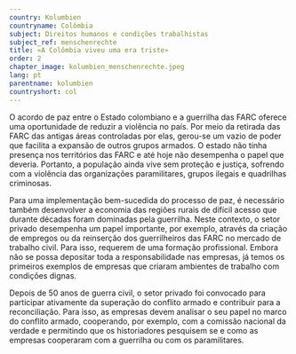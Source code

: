 ```yaml
---
country: Kolumbien
countryname: Colômbia
subject: Direitos humanos e condições trabalhistas
subject_ref: menschenrechte
title: «A Colômbia viveu uma era triste»
order: 2
chapter_image: kolumbien_menschenrechte.jpeg
lang: pt
parentname: kolumbien
countryshort: col
---
```

<div class="content" markdown="1">
O acordo de paz entre o Estado colombiano e a guerrilha das FARC oferece uma oportunidade de reduzir a violência no país. Por meio da retirada das FARC das antigas áreas controladas por elas, gerou-se um vazio de poder que facilita a expansão de outros grupos armados. O estado não tinha presença nos territórios das FARC e até hoje não desempenha o papel que deveria. Portanto, a população ainda vive sem proteção e justiça, sofrendo com a violência das organizações paramilitares, grupos ilegais e quadrilhas criminosas.

Para uma implementação bem-sucedida do processo de paz, é necessário também desenvolver a economia das regiões rurais de difícil acesso que durante décadas foram dominadas pela guerrilha. Neste contexto, o setor privado desempenha um papel importante, por exemplo, através da criação de empregos ou da reinserção dos guerrilheiros das FARC no mercado de trabalho civil. Para isso, requerem de uma formação profissional. Embora não se possa depositar toda a responsabilidade nas empresas, já temos os primeiros exemplos de empresas que criaram ambientes de trabalho com condições dignas.

Depois de 50 anos de guerra civil, o setor privado foi convocado para participar ativamente da superação do conflito armado e contribuir para a reconciliação. Para isso, as empresas devem analisar o seu papel no marco do conflito armado, cooperando, por exemplo, com a comissão nacional da verdade e permitindo que os historiadores pesquisem se e como as empresas cooperaram com a guerrilha ou com os paramilitares.
</div>
